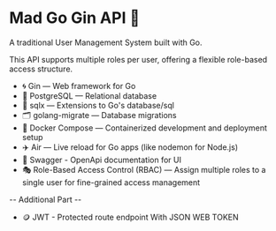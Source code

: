 ﻿# Mad Go Gin API 🧸

A traditional User Management System built with Go.

This API supports multiple roles per user, offering a flexible role-based access structure.

- 🌀 Gin — Web framework for Go
- 🐘 PostgreSQL — Relational database
- 🧪 sqlx — Extensions to Go's database/sql
- 🗂️ golang-migrate — Database migrations
- 🐳 Docker Compose — Containerized development and deployment setup
- ✈️ Air — Live reload for Go apps (like nodemon for Node.js)
- 📃 Swagger - OpenApi documentation for UI 
- 🎭 Role-Based Access Control (RBAC) — Assign multiple roles to a single user for fine-grained access management

-- Additional Part --

- 🪙 JWT - Protected route endpoint With JSON WEB TOKEN 
